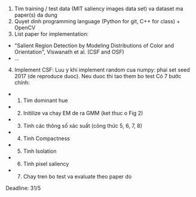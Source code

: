 1. Tim training / test data (MIT saliency images data set) va dataset ma paper(s) da dung
2. Quyet dinh programming language (Python for git, C++ for class) + OpenCV
3. List paper for implementation:
- "Salient Region Detection by Modeling Distributions of Color and Orientation", Viswanath et al. (CSF and OSF)
- ...
4. Implement CSF:
Luu y khi implement random cua numpy: phai set seed 2017 (de reproduce duoc). Neu duoc thi tao them bo test
Có 7 bước chính:
- 1) Tim dominant hue
- 2) Initilize va chay EM de ra GMM (ket thuc o Fig 2)
- 3) Tinh các thông số xác suất (công thức 5, 6, 7, 8)
- 4) Tinh Compactness
- 5) Tinh Isolation
- 6) Tinh pixel saliency
- 7) Chay tren bo test va evaluate theo paper do

Deadline: 31/5
